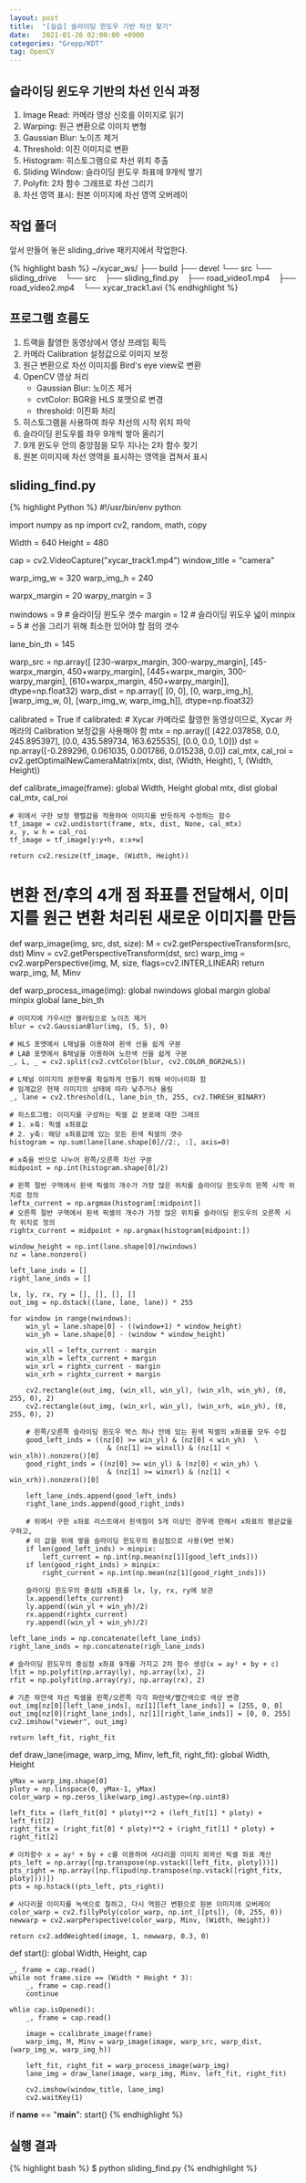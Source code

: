 ```yaml
---
layout: post
title:  "[실습] 슬라이딩 윈도우 기반 차선 찾기"
date:   2021-01-26 02:00:00 +0900
categories: "Grepp/KDT"
tag: OpenCV
---
```


## 슬라이딩 윈도우 기반의 차선 인식 과정

1. Image Read: 카메라 영상 신호를 이미지로 읽기
2. Warping: 원근 변환으로 이미지 변형
3. Gaussian Blur: 노이즈 제거
4. Threshold: 이진 이미지로 변환
5. Histogram: 히스토그램으로 차선 위치 추출
6. Sliding Window: 슬라이딩 윈도우 좌표에 9개씩 쌓기
7. Polyfit: 2차 함수 그래프로 차선 그리기
8. 차선 영역 표시: 원본 이미지에 차선 영역 오버레이



## 작업 폴더

앞서 만들어 놓은 sliding_drive 패키지에서 작업한다.

{% highlight bash %}
~/xycar_ws/
├── build
├── devel
└── src
    └── sliding_drive
        └── src
            ├── sliding_find.py
            ├── road_video1.mp4
            ├── road_video2.mp4
            └── xycar_track1.avi
{% endhighlight %}



## 프로그램 흐름도

1. 트랙을 촬영한 동영상에서 영상 프레임 획득
2. 카메라 Calibration 설정값으로 이미지 보정
3. 원근 변환으로 차선 이미지를 Bird's eye view로 변환
4. OpenCV 영상 처리
    - Gaussian Blur: 노이즈 제거
    - cvtColor: BGR을 HLS 포맷으로 변경
    - threshold: 이진화 처리
5. 히스토그램을 사용하여 좌우 차선의 시작 위치 파악
6. 슬라이딩 윈도우를 좌우 9개씩 쌓아 올리기
7. 9개 윈도우 안의 중앙점을 모두 지나는 2차 함수 찾기
8. 원본 이미지에 차선 영역을 표시하는 영역을 겹쳐서 표시



## sliding_find.py

{% highlight Python %}
#!/usr/bin/env python

import numpy as np
import cv2, random, math, copy

Width = 640
Height = 480

cap = cv2.VideoCapture("xycar_track1.mp4")
window_title = "camera"

warp_img_w = 320
warp_img_h = 240

warpx_margin = 20
warpy_margin = 3

nwindows = 9    # 슬라이딩 윈도우 갯수
margin = 12     # 슬라이딩 위도우 넓이
minpix = 5      # 선을 그리기 위해 최소한 있어야 할 점의 갯수

lane_bin_th = 145

warp_src = np.array([
    [230-warpx_margin, 300-warpy_margin],
    [45-warpx_margin, 450+warpy_margin],
    [445+warpx_margin, 300-warpy_margin],
    [610+warpx_margin, 450+warpy_margin]], dtype=np.float32)
warp_dist = np.array([
    [0, 0],
    [0, warp_img_h],
    [warp_img_w, 0],
    [warp_img_w, warp_img_h]], dtype=np.float32)

calibrated = True
if calibrated:
    # Xycar 카메라로 촬영한 동영상이므로, Xycar 카메라의 Calibration 보정값을 사용해야 함
    mtx = np.array([
        [422.037858, 0.0, 245.895397],
        [0.0, 435.589734, 163.625535],
        [0.0, 0.0, 1.0]])
    dst = np.array([-0.289296, 0.061035, 0.001786, 0.015238, 0.0])
    cal_mtx, cal_roi = cv2.getOptimalNewCameraMatrix(mtx, dist, (Width, Height), 1, (Width, Height))


def calibrate_image(frame):
    global Width, Height
    global mtx, dist
    global cal_mtx, cal_roi

    # 위에서 구한 보정 행렬값을 적용하여 이미지를 반듯하게 수정하는 함수
    tf_image = cv2.undistort(frame, mtx, dist, None, cal_mtx)
    x, y, w h = cal_roi
    tf_image = tf_image[y:y+h, x:x+w]

    return cv2.resize(tf_image, (Width, Height))


# 변환 전/후의 4개 점 좌표를 전달해서, 이미지를 원근 변환 처리된 새로운 이미지를 만듬
def warp_image(img, src, dst, size):
    M = cv2.getPerspectiveTransform(src, dst)
    Minv = cv2.getPerspectiveTransform(dst, src)
    warp_img = cv2.warpPerspective(img, M, size, flags=cv2.INTER_LINEAR)
    return warp_img, M, Minv


def warp_process_image(img):
    global nwindows
    global margin
    global minpix
    global lane_bin_th

    # 이미지에 가우시안 블러링으로 노이즈 제거
    blur = cv2.GaussianBlur(img, (5, 5), 0)

    # HLS 포맷에서 L채널을 이용하여 흰색 선을 쉽게 구분
    # LAB 포맷에서 B채널을 이용하여 노란색 선을 쉽게 구분
    _, L, _ = cv2.split(cv2.cvtColor(blur, cv2.COLOR_BGR2HLS))

    # L채널 이미지의 분한부를 확실하게 만들기 위해 바이너리화 함
    # 임계값은 현재 이미지의 상태에 따라 낮추거나 올림
    _, lane = cv2.threshold(L, lane_bin_th, 255, cv2.THRESH_BINARY)

    # 히스토그램: 이미지를 구성하는 픽셀 값 분포에 대한 그래프
    # 1. x축: 픽셀 x좌표값
    # 2. y축: 해당 x좌표값에 있는 모든 흰색 픽셀의 갯수
    histogram = np.sum(lane[lane.shape[0]//2:, :], axis=0)

    # x축을 반으로 나누어 왼쪽/오른쪽 차선 구분
    midpoint = np.int(histogram.shape[0]/2)

    # 왼쪽 절반 구역에서 횐색 픽셀의 개수가 가장 많은 위치를 슬라이딩 윈도우의 왼쪽 시작 위치로 정의
    leftx_current = np.argmax(histogram[:midpoint])
    # 오른쪽 절반 구역에서 횐색 픽셀의 개수가 가장 많은 위치를 슬라이딩 윈도우의 오른쪽 시작 위치로 정의
    rightx_current = midpoint + np.argmax(histogram[midpoint:])

    window_height = np.int(lane.shape[0]/nwindows)
    nz = lane.nonzero()

    left_lane_inds = []
    right_lane_inds = []

    lx, ly, rx, ry = [], [], [], []
    out_img = np.dstack((lane, lane, lane)) * 255

    for window in range(nwindows):
        win_yl = lane.shape[0] - ((window+1) * window_height)
        win_yh = lane.shape[0] - (window * window_height)

        win_xll = leftx_current - margin
        win_xlh = leftx_current + margin
        win_xrl = rightx_current - margin
        win_xrh = rightx_current + margin

        cv2.rectangle(out_img, (win_xll, win_yl), (win_xlh, win_yh), (0, 255, 0), 2)
        cv2.rectangle(out_img, (win_xrl, win_yl), (win_xrh, win_yh), (0, 255, 0), 2)

        # 왼쪽/오른쪽 슬라이딩 윈도우 박스 하나 안에 있는 흰색 픽셀의 x좌표를 모두 수집
        good_left_inds = ((nz[0] >= win_yl) & (nz[0] < win_yh)  \
                            & (nz[1] >= winxll) & (nz[1] < win_xlh)).nonzero()[0]
        good_right_inds = ((nz[0] >= win_yl) & (nz[0] < win_yh) \
                            & (nz[1] >= winxrl) & (nz[1] < win_xrh)).nonzero()[0]

        left_lane_inds.append(good_left_inds)
        right_lane_inds.append(good_right_inds)

        # 위에서 구한 x좌표 리스트에서 흰색점이 5개 이상인 경우에 한해서 x좌표의 평균값을 구하고,
        # 이 값을 위에 쌓을 슬라이딩 윈도우의 중심점으로 사용(9번 반복)
        if len(good_left_inds) > minpix:
            left_current = np.int(np.mean(nz[1][good_left_inds]))
        if len(good_right_inds) > minpix:
            right_current = np.int(np.mean(nz[1][good_right_inds]))
        
        슬라이딩 윈도우의 중심점 x좌표를 lx, ly, rx, ry에 보관
        lx.append(leftx_current)
        ly.append((win_yl + win_yh)/2)
        rx.append(rightx_current)
        ry.append((win_yl + win_yh)/2)
    
    left_lane_inds = np.concatenate(left_lane_inds)
    right_lane_inds = np.concatenate(righ_lane_inds)

    # 슬라이딩 윈도우의 중심점 x좌표 9개를 가지고 2차 함수 생성(x = ay² + by + c)
    lfit = np.polyfit(np.array(ly), np.array(lx), 2)
    rfit = np.polyfit(np.array(ry), np.array(rx), 2)

    # 기존 하얀색 차선 픽셀을 왼쪽/오른쪽 각각 파란색/빨간색으로 색상 변경
    out_img[nz[0][left_lane_inds], nz[1][left_lane_inds]] = [255, 0, 0]
    out_img[nz[0][right_lane_inds], nz[1][right_lane_inds]] = [0, 0, 255]
    cv2.imshow("viewer", out_img)

    return left_fit, right_fit


def draw_lane(image, warp_img, Minv, left_fit, right_fit):
    global Width, Height

    yMax = warp_img.shape[0]
    ploty = np.linspace(0, yMax-1, yMax)
    color_warp = np.zeros_like(warp_img).astype=(np.uint8)

    left_fitx = (left_fit[0] * ploty)**2 + (left_fit[1] * ploty) + left_fit[2]
    right_fitx = (right_fit[0] * ploty)**2 + (right_fit[1] * ploty) + right_fit[2]

    # 이차함수 x = ay² + by + c를 이용하여 사다리꼴 이미지 외곽선 픽셀 좌표 계산
    pts_left = np.array([np.transpose(np.vstack([left_fitx, ploty]))])
    pts_right = np.array([np.flipud(np.transpose(np.vstack([right_fitx, ploty])))])
    pts = np.hstack((pts_left, pts_right))

    # 사다리꼴 이미지를 녹색으로 칠하고, 다시 역원근 변환으로 원본 이미지에 오버레이
    color_warp = cv2.fillyPoly(color_warp, np.int_([pts]), (0, 255, 0))
    newwarp = cv2.warpPerspective(color_warp, Minv, (Width, Height))

    return cv2.addWeighted(image, 1, newwarp, 0.3, 0)


def start():
    global Width, Height, cap

    _, frame = cap.read()
    while not frame.size == (Width * Height * 3):
        _, frame = cap.read()
        continue
    
    whlie cap.isOpened():
        _, frame = cap.read()

        image = ccalibrate_image(frame)
        warp_img, M, Minv = warp_image(image, warp_src, warp_dist, (warp_img_w, warp_img_h))
        
        left_fit, right_fit = warp_process_image(warp_img)
        lane_img = draw_lane(image, warp_img, Minv, left_fit, right_fit)

        cv2.imshow(window_title, lane_img)
        cv2.waitKey(1)
    

if __name__ == "__main__":
    start()
{% endhighlight %}



## 실행 결과

{% highlight bash %}
$ python sliding_find.py
{% endhighlight %}
